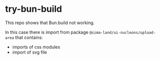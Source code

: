 # try-bun-build

This repo shows that Bun.build not working.

In this case there is import from package `@sima-land/ui-nucleons/upload-area` that contains:

- imports of css modules
- import of svg file
